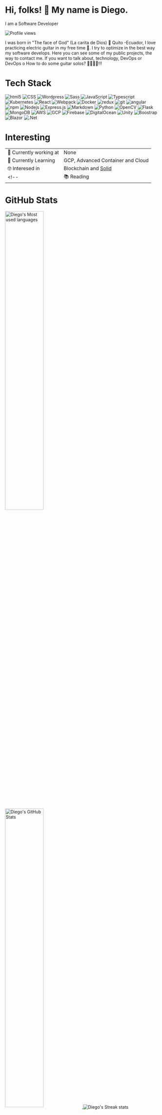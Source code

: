<!-- \[!\[Header\](https://raw.githubusercontent.com/MartinHeinz/MartinHeinz/master/readme_header.png "Header")](https://diego40g.github.io/myProfile/) -->

# Hi, folks! 👋 My name is Diego. 
I am a Software Developer

![Profile views](https://gpvc.arturio.dev/diego40g) 

I was born in "The face of God" (La carita de Dios) 👼 Quito -Ecuador, 
I love practicing electric guitar in my free time 🎸.  I try to optimize in the best way my software develops. 
Here you can see some of my public projects, the way to contact me.
If you want to talk about, technology, DevOps or DevOps o How to do some guitar solos? 🎸🎶🎶🎶!!!
# Tech Stack
<p>
  <img alt="html5" src="https://img.shields.io/badge/html5-%23E34F26.svg?style=for-square&logo=html5&logoColor=white" />
  <img alt="CSS" src="https://img.shields.io/badge/CSS%20-%231572B6.svg?style=flat-square&logo=css3&logoColor=white" />
  <img alt="Wordpress" src="https://img.shields.io/badge/WordPress-%23117AC9.svg?style=for-square&logo=WordPress&logoColor=white" />
  <img alt="Sass" src="https://img.shields.io/badge/-Sass-CC6699?style=flat-square&logo=sass&logoColor=white" />
  <img alt="JavaScript" src="https://img.shields.io/badge/JavaScript%20-%23F7DF1E.svg?style=flat-square&logo=javascript&logoColor=black" />
  <img alt="Typescript" src="https://img.shields.io/badge/typescript-%23007ACC.svg?style=for-square&logo=typescript&logoColor=white" />
  <img alt="Kubernetes" src="https://img.shields.io/badge/kubernetes-%23326ce5.svg?style=for-square&logo=kubernetes&logoColor=white">
  <img alt="React" src="https://img.shields.io/badge/-React-45b8d8?style=flat-square&logo=react&logoColor=white" />
  <img alt="Webpack" src="https://img.shields.io/badge/-Webpack-8DD6F9?style=flat-square&logo=webpack&logoColor=white" /> 
  <img alt="Docker" src="https://img.shields.io/badge/-Docker-46a2f1?style=flat-square&logo=docker&logoColor=white" />
  <img alt="redux" src="https://img.shields.io/badge/-Redux-764ABC?style=flat-square&logo=redux&logoColor=white" />
  <img alt="git" src="https://img.shields.io/badge/-Git-F05032?style=flat-square&logo=git&logoColor=white" />
  <img alt="angular" src="https://img.shields.io/badge/-Angular-DD0031?style=flat-square&logo=angular&logoColor=white" />
  <img alt="npm" src="https://img.shields.io/badge/-NPM-CB3837?style=flat-square&logo=npm&logoColor=white" />
  <img alt="Nodejs" src="https://img.shields.io/badge/-Nodejs-43853d?style=flat-square&logo=Node.js&logoColor=white" />
  <img alt="Express.js" src="https://img.shields.io/badge/express.js-%23404d59.svg?style=for-square&logo=express&logoColor=%2361DAFB" />
  <img alt="Markdown" src="https://img.shields.io/badge/Markdown-%23000000.svg?style=flat-square&logo=markdown&logoColor=white" />
  <img alt="Python" src="https://img.shields.io/badge/Python%20-%2314354C.svg?style=flat-square&logo=python&logoColor=white" />
  <img alt="OpenCV" src="https://img.shields.io/badge/opencv-%23white.svg?style=for-square&logo=opencv&logoColor=white" />
  <img alt="Flask" src="https://img.shields.io/badge/flask-%23000.svg?style=for-square&logo=flask&logoColor=white" />
  <img alt="MongoDB" src="https://img.shields.io/badge/MongoDB-%234ea94b.svg?style=for-square&logo=mongodb&logoColor=white" />
  <img alt="AWS" src="https://img.shields.io/badge/AWS-%23FF9900.svg?style=for-square&logo=amazon-aws&logoColor=white" />
  <img alt="GCP" src="https://img.shields.io/badge/GoogleCloud-%234285F4.svg?style=for-square&logo=google-cloud&logoColor=white" />
  <img alt="Firebase" src="https://img.shields.io/badge/firebase-%23039BE5.svg?style=for-square&logo=firebase" />
  <img alt="DigitalOcean" src="https://img.shields.io/badge/DigitalOcean-%230167ff.svg?style=for-square&logo=digitalOcean&logoColor=white" />
  <img alt="Unity" src="https://img.shields.io/badge/unity-%23000000.svg?style=for-square&logo=unity&logoColor=white" />
  <img alt="Boostrap" src="https://img.shields.io/badge/bootstrap-%23563D7C.svg?style=for-square&logo=bootstrap&logoColor=white" />
  <img alt="Blazor" src="https://img.shields.io/badge/blazor-%235C2D91.svg?style=for-square&logo=blazor&logoColor=white" />
  <img alt=".Net" src="https://img.shields.io/badge/.NET-5C2D91?style=for-square&logo=.net&logoColor=white" />
</p>
<!-- ![](https://img.shields.io/badge/OS-Linux-informational?style=flat&logo=linux&logoColor=white&color=2bbc8a) -->

# Interesting
|                          |              |
| -----------              | ----------- |
| 🔭 Currently working at    | None       |
| 🌱 Currently Learning    | GCP, Advanced Container and Cloud |
| 🤓 Interesed in          | Blockchain and [Solid](https://solidproject.org/) |
<!-- |  📚 Reading          | [Code Complete](https://www.amazon.com/-/es/Steve-McConnell/dp/0735619670/ref=sr_1_1?__mk_es_US=%C3%85M%C3%85%C5%BD%C3%95%C3%91&dchild=1&keywords=code+complete&qid=1625516955&s=books&sr=1-1) and  [Effective Engineer](https://www.amazon.com/Effective-Engineer-Engineering-Disproportionate-Meaningful/dp/0996128107) | -->

# GitHub Stats

<a href="https://github.com/diego40g/diego40g">
  <img align="center" src="https://github-readme-stats.vercel.app/api/top-langs/?username=diego40g&layout=compact&hide=java,html,tex&title_color=ffffff&text_color=c9cacc&icon_color=2bbc8a&bg_color=1d1f21&langs_count=5" width=50% alt="Diego's Most used languages"/>
</a>
<a href="https://github.com/diego40g/diego40g">
  <img align="center" src="https://github-readme-stats.vercel.app/api?username=diego40g&show_icons=true&line_height=27&count_private=true&title_color=ffffff&text_color=c9cacc&icon_color=2bbc8a&bg_color=1d1f21" width="50%" alt="Diego's GitHub Stats" />
</a>

<img align="center" src="https://github-readme-streak-stats.herokuapp.com/?user=diego40g&theme=dark" alt="Diego's Streak stats" >

# 📫 How to reach me: 
<a href="mailto:diegopaznaula@gmail.com">![Email Me!!](https://img.shields.io/badge/Gmail-D14836?style=for-square&logo=gmail&logoColor=white)</a> 
<a href="https://www.linkedin.com/in/diego-paz-2bb334134/">![Diego's LinkedIn](https://img.shields.io/badge/LinkedIn-0077B5?style=for-square&logo=linkedin&logoColor=white)</a>
<a href="https://twitter.com/DiegoPaz7">![Diego's Twitter](https://img.shields.io/badge/Twitter-1DA1F2?style=for-square&logo=twitter&logoColor=white)</a>
<a href="https://www.facebook.com/diego.paz.1257">![Diego's Facebook](https://img.shields.io/badge/Facebook-1877F2?style=for-square&logo=facebook&logoColor=white)</a>
<a href="https://www.facebook.com/diego.paz.1257">![Diego's Facebook](https://img.shields.io/badge/WhatsApp-25D366?style=for-square&logo=whatsapp&logoColor=white)</a>
<!-- <a href="https://stackoverflow.com/users/2509472/pbk1303?tab=profile"><img alt="Stack Overflow" src="https://img.shields.io/badge/-Stack%20Overflow-FE7A16?style=for-the-badge&logo=stack-overflow&logoColor=white"></a> -->

<!--
**diego40g/diego40g** is a ✨ _special_ ✨ repository because its `README.md` (this file) appears on your GitHub profile.

Here are some ideas to get you started:

- 🔭 I’m currently working on ...
- 🌱 I’m currently learning ...
- 👯 I’m looking to collaborate on ...
- 🤔 I’m looking for help with ...
- 💬 Ask me about ...
- 📫 How to reach me: ...
- 😄 Pronouns: ...
- ⚡ Fun fact: ...
-->
